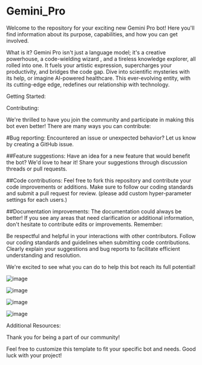 # Gemini_Pro
Welcome to the repository for your exciting new Gemini Pro bot! Here you'll find information about its purpose, capabilities, and how you can get involved.

What is it?
Gemini Pro isn't just a language model; it's a creative powerhouse, a code-wielding wizard , and a tireless knowledge explorer, all rolled into one. It fuels your artistic expression, supercharges your productivity, and bridges the code gap. Dive into scientific mysteries with its help, or imagine AI-powered healthcare. This ever-evolving entity, with its cutting-edge edge, redefines our relationship with technology.

Getting Started:



Contributing:

We're thrilled to have you join the community and participate in making this bot even better! There are many ways you can contribute:

#Bug reporting:
Encountered an issue or unexpected behavior? Let us know by creating a GitHub issue.

##Feature suggestions:
Have an idea for a new feature that would benefit the bot? We'd love to hear it! Share your suggestions through discussion threads or pull requests.

##Code contributions: Feel free to fork this repository and contribute your code improvements or additions. Make sure to follow our coding standards and submit a pull request for review.
(please add custom hyper-parameter settings for each users.)

##Documentation improvements: 
The documentation could always be better! If you see any areas that need clarification or additional information, don't hesitate to contribute edits or improvements.
Remember:

Be respectful and helpful in your interactions with other contributors.
Follow our coding standards and guidelines when submitting code contributions.
Clearly explain your suggestions and bug reports to facilitate efficient understanding and resolution.

We're excited to see what you can do to help this bot reach its full potential!

![image](https://github.com/Jaskirat-singh04/Gemini_Pro/assets/83869412/bdf267b6-20f3-4371-a28e-36a18359a754)

![image](https://github.com/Jaskirat-singh04/Gemini_Pro/assets/83869412/7d9b5c00-7c1c-4ec2-9c3e-e782d2b2f157)

![image](https://github.com/Jaskirat-singh04/Gemini_Pro/assets/83869412/feba3047-6d7b-448b-8816-8ec8944658af)

![image](https://github.com/Jaskirat-singh04/Gemini_Pro/assets/83869412/29e77d34-eafb-42eb-a486-2faedce66001)



Additional Resources:

Thank you for being a part of our community!

Feel free to customize this template to fit your specific bot and needs. Good luck with your project!
